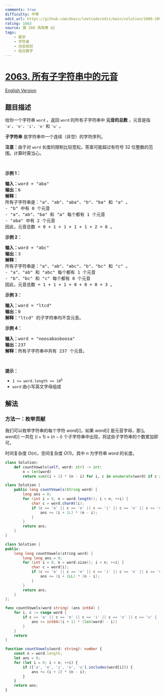 ```yaml
---
comments: true
difficulty: 中等
edit_url: https://github.com/doocs/leetcode/edit/main/solution/2000-2099/2063.Vowels%20of%20All%20Substrings/README.md
rating: 1663
source: 第 266 场周赛 Q2
tags:
    - 数学
    - 字符串
    - 动态规划
    - 组合数学
---
```


# [2063. 所有子字符串中的元音](https://leetcode.cn/problems/vowels-of-all-substrings)

[English Version](/solution/2000-2099/2063.Vowels%20of%20All%20Substrings/README_EN.md)

## 题目描述

<!-- 这里写题目描述 -->

<p>给你一个字符串 <code>word</code> ，返回 <code>word</code> 的所有子字符串中 <strong>元音的总数</strong> ，元音是指 <code>'a'</code>、<code>'e'</code><em>、</em><code>'i'</code><em>、</em><code>'o'</code><em> </em>和 <code>'u'</code><em> 。</em></p>

<p><strong>子字符串</strong> 是字符串中一个连续（非空）的字符序列。</p>

<p><strong>注意：</strong>由于对 <code>word</code> 长度的限制比较宽松，答案可能超过有符号 32 位整数的范围。计算时需当心。</p>

<p>&nbsp;</p>

<p><strong>示例 1：</strong></p>

<pre>
<strong>输入：</strong>word = "aba"
<strong>输出：</strong>6
<strong>解释：</strong>
所有子字符串是："a"、"ab"、"aba"、"b"、"ba" 和 "a" 。
- "b" 中有 0 个元音
- "a"、"ab"、"ba" 和 "a" 每个都有 1 个元音
- "aba" 中有 2 个元音
因此，元音总数 = 0 + 1 + 1 + 1 + 1 + 2 = 6 。
</pre>

<p><strong>示例 2：</strong></p>

<pre>
<strong>输入：</strong>word = "abc"
<strong>输出：</strong>3
<strong>解释：</strong>
所有子字符串是："a"、"ab"、"abc"、"b"、"bc" 和 "c" 。
- "a"、"ab" 和 "abc" 每个都有 1 个元音
- "b"、"bc" 和 "c" 每个都有 0 个元音
因此，元音总数 = 1 + 1 + 1 + 0 + 0 + 0 = 3 。</pre>

<p><strong>示例 3：</strong></p>

<pre>
<strong>输入：</strong>word = "ltcd"
<strong>输出：</strong>0
<strong>解释：</strong>"ltcd" 的子字符串均不含元音。</pre>

<p><strong>示例 4：</strong></p>

<pre>
<strong>输入：</strong>word = "noosabasboosa"
<strong>输出：</strong>237
<strong>解释：</strong>所有子字符串中共有 237 个元音。
</pre>

<p>&nbsp;</p>

<p><strong>提示：</strong></p>

<ul>
	<li><code>1 &lt;= word.length &lt;= 10<sup>5</sup></code></li>
	<li><code>word</code> 由小写英文字母组成</li>
</ul>

## 解法

### 方法一：枚举贡献

我们可以枚举字符串的每个字符 $word[i]$，如果 $word[i]$ 是元音字母，那么 $word[i]$ 一共在 $(i + 1) \times (n - i)$ 个子字符串中出现，将这些子字符串的个数累加即可。

时间复杂度 $O(n)$，空间复杂度 $O(1)$。其中 $n$ 为字符串 $word$ 的长度。

<!-- tabs:start -->

```python
class Solution:
    def countVowels(self, word: str) -> int:
        n = len(word)
        return sum((i + 1) * (n - i) for i, c in enumerate(word) if c in 'aeiou')
```

```java
class Solution {
    public long countVowels(String word) {
        long ans = 0;
        for (int i = 0, n = word.length(); i < n; ++i) {
            char c = word.charAt(i);
            if (c == 'a' || c == 'e' || c == 'i' || c == 'o' || c == 'u') {
                ans += (i + 1L) * (n - i);
            }
        }
        return ans;
    }
}
```

```cpp
class Solution {
public:
    long long countVowels(string word) {
        long long ans = 0;
        for (int i = 0, n = word.size(); i < n; ++i) {
            char c = word[i];
            if (c == 'a' || c == 'e' || c == 'i' || c == 'o' || c == 'u') {
                ans += (i + 1LL) * (n - i);
            }
        }
        return ans;
    }
};
```

```go
func countVowels(word string) (ans int64) {
	for i, c := range word {
		if c == 'a' || c == 'e' || c == 'i' || c == 'o' || c == 'u' {
			ans += int64((i + 1) * (len(word) - i))
		}
	}
	return
}
```

```ts
function countVowels(word: string): number {
    const n = word.length;
    let ans = 0;
    for (let i = 0; i < n; ++i) {
        if (['a', 'e', 'i', 'o', 'u'].includes(word[i])) {
            ans += (i + 1) * (n - i);
        }
    }
    return ans;
}
```

<!-- tabs:end -->

<!-- end -->
